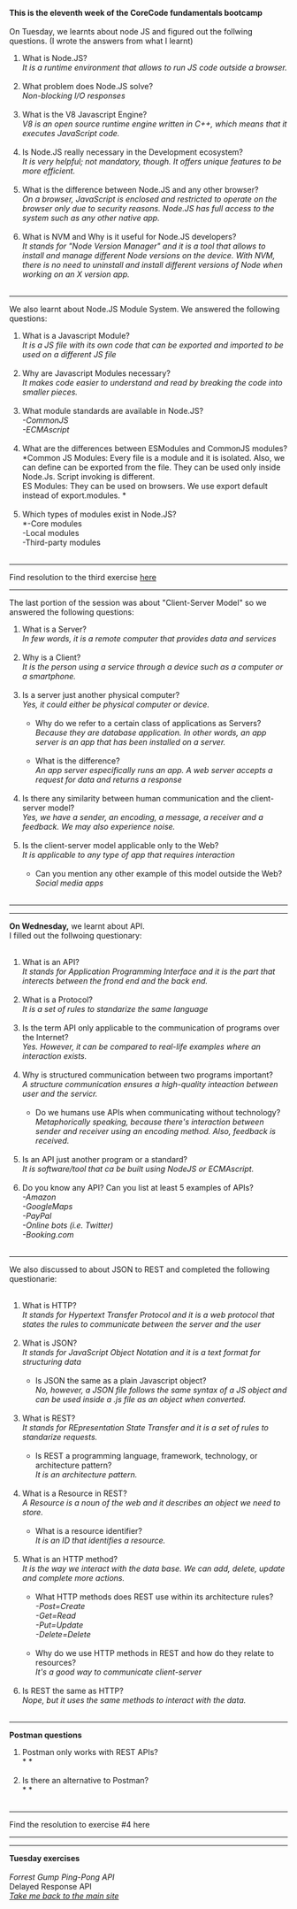 **This is the eleventh week of the CoreCode fundamentals bootcamp**<br><br>
On Tuesday, we learnts about node JS and figured out the follwing questions. (I wrote the answers from what I learnt) 
1. What is Node.JS?<br> *It is a runtime environment that allows to run JS code outside a browser.*<br><br>
2. What problem does Node.JS solve?<br>*Non-blocking I/O responses*<br><br>
3. What is the V8 Javascript Engine?<br>*V8 is an open source runtime engine written in C++, which means that it executes JavaScript code.*<br><br>
4. Is Node.JS really necessary in the Development ecosystem?<br>*It is very helpful; not mandatory, though. It offers unique features to be more efficient.*<br><br>
5. What is the difference between Node.JS and any other browser?<br>*On a browser, JavaScript is enclosed and restricted to operate on the browser only due to security reasons. Node.JS has full access to the system such as any other native app.*<br><br>
6. What is NVM and Why is it useful for Node.JS developers?<br>*It stands for "Node Version Manager" and it is a tool that allows to install and manage different Node versions on the device. With NVM, there is no need to uninstall and install different versions of Node when working on an X version app.*<br><br>
__________
We also learnt about Node.JS Module System. We answered the following questions:<br>
1. What is a Javascript Module?<br>*It is a JS file with its own code that can be exported and imported to be used on a different JS file*<br><br>
2. Why are Javascript Modules necessary?<br>*It makes code easier to understand and read by breaking the code into smaller pieces.*<br><br>
3. What module standards are available in Node.JS?<br>*-CommonJS<br>-ECMAscript*<br><br>
4. What are the differences between ESModules and CommonJS modules?<br>*Common JS Modules: Every file is a module and it is isolated. Also, we can define can be exported from the file. They can be used only inside Node.Js. Script invoking is different. <br>ES Modules: They can be used on browsers. We use export default instead of export.modules. *<br><br>
5. Which types of modules exist in Node.JS?<br>*-Core modules<br>-Local modules<br>-Third-party modules<br><br>
__________
Find resolution to the third exercise [here](https://github.com/victorok17/CoreCode_ReadMe/tree/main/src/answers/week11)
__________
The last portion of the session was about "Client-Server Model" so we answered the following questions:<br>
1. What is a Server?<br>*In few words, it is a remote computer that provides data and services*<br><br>
2. Why is a Client?<br>*It is the person using a service through a device such as a computer or a smartphone.*<br><br>
3. Is a server just another physical computer?<br>*Yes, it could either be physical computer or device.*<br><br>
   - Why do we refer to a certain class of applications as Servers?<br>*Because they are database application. In other words, an app server is an app that has been installed on a server.*<br><br>
   - What is the difference?<br>*An app server especifically runs an app. A web server accepts a request for data and returns a response*<br><br>
4. Is there any similarity between human communication and the client-server model?<br>*Yes, we have a sender, an encoding, a message, a receiver and a feedback. We may also experience noise.*<br><br>
5. Is the client-server model applicable only to the Web?<br>*It is applicable to any type of app that requires interaction*<br><br>
   - Can you mention any other example of this model outside the Web?<br>*Social media apps*<br><br>

__________
__________
**On Wednesday,** we learnt about API.<br>
I filled out the follwoing questionary:<br><br>
1. What is an API?<br>*It stands for Application Programming Interface and it is the part that interects between the frond end and the back end.*<br><br>
2. What is a Protocol?<br>*It is a set of rules to standarize the same language*<br><br>
3. Is the term API only applicable to the communication of programs over the Internet?<br>*Yes. However, it can be compared to real-life examples where an interaction exists.*<br><br>
4. Why is structured communication between two programs important?<br>*A structure communication ensures a high-quality inteaction between user and the servicr.*<br><br>
   - Do we humans use APIs when communicating without technology?<br>*Metaphorically speaking, because there's interaction between sender and receiver using an encoding method. Also, feedback is received.*<br><br>
5. Is an API just another program or a standard?<br>*It is software/tool that ca be built using NodeJS or ECMAscript.*<br><br>
6. Do you know any API? Can you list at least 5 examples of APIs?<br>*-Amazon<br> -GoogleMaps<br> -PayPal<br> -Online bots (i.e. Twitter)<br> -Booking.com*<br><br>
__________
We also discussed to about JSON to REST and completed the following questionarie:<br><br>
1. What is HTTP?<br>*It stands for Hypertext Transfer Protocol and it is a web protocol that states the rules to communicate between the server and the user*<br><br>
2. What is JSON?<br>*It stands for JavaScript Object Notation and it is a text format for structuring data*<br><br>
   - Is JSON the same as a plain Javascript object?<br>*No, however, a JSON file follows the same syntax of a JS object and can be used inside a .js file as an object when converted.*<br><br>
3. What is REST?<br>*It stands for REpresentation State Transfer and it is a set of rules to standarize requests.*<br><br>
   - Is REST a programming language, framework, technology, or architecture pattern?<br>*It is an architecture pattern.*<br><br>
4. What is a Resource in REST?<br>*A Resource is a noun of the web and it describes an object we need to store.*<br><br>
   - What is a resource identifier?<br>*It is an ID that identifies a resource.*<br><br>
5. What is an HTTP method?<br>*It is the way we interact with the data base. We can add, delete, update and complete more actions.*<br><br>
   - What HTTP methods does REST use within its architecture rules?<br>*-Post=Create<br> -Get=Read<br> -Put=Update<br> -Delete=Delete*<br><br>
   - Why do we use HTTP methods in REST and how do they relate to resources?<br>*It's a good way to communicate client-server*<br><br>
6. Is REST the same as HTTP?<br>*Nope, but it uses the same methods to interact with the data.*<br><br>
__________
**Postman questions**
1. Postman only works with REST APIs?<br>*  *<br><br>
2. Is there an alternative to Postman?<br>*  *<br><br>
__________
Find the resolution to exercise #4 here<br>
__________
__________
**Tuesday exercises**<br><br>
*Forrest Gump Ping-Pong API*<br>
Delayed Response API<br>
*[Take me back to the main site](https://github.com/victorok17/CoreCode_ReadMe)*
